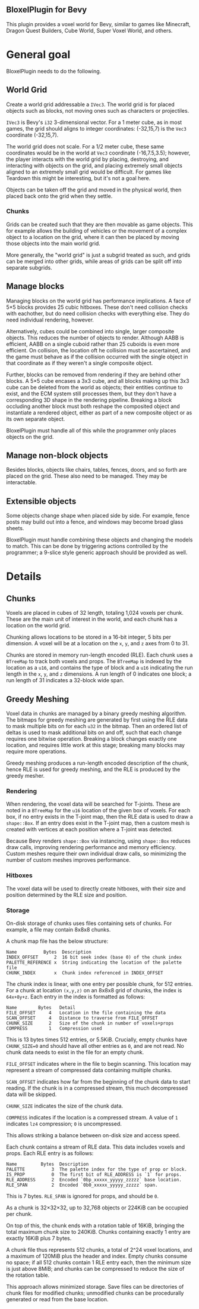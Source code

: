 BloxelPlugin for Bevy
-

This plugin provides a voxel world for Bevy, similar to games like Minecraft,
Dragon Quest Builders, Cube World, Super Voxel World, and others.

# General goal

BloxelPlugin needs to do the following.

## World Grid

Create a world grid addressable a `IVec3`.  The world grid is for placed
objects such as blocks, not moving ones such as characters or projectiles.

`IVec3` is Bevy's `i32` 3-dimensional vector.  For a 1 meter cube, as in most
games, the grid should aligns to integer coordinates: (-32,15,7) is the `Vec3`
coordinate (-32,15,7).

The world grid does not scale.  For a 1/2 meter cube, these same coordinates
would be in the world at `Vec3` coordinate (-16,7.5,3.5); however, the player
interacts with the world grid by placing, destroying, and interacting with
objects on the grid, and placing extremely small objects aligned to an
extremely small grid would be difficult.  For games like Teardown this might
be interesting, but it's not a goal here.

Objects can be taken off the grid and moved in the physical world, then placed
back onto the grid when they settle.

### Chunks

Grids can be created such that they are then movable as game objects.  This for
example allows the building of vehicles or the movement of a complex object to
a location on the grid, where it can then be placed by moving those objects
into the main world grid.

More generally, the "world grid" is just a subgrid treated as such, and grids
can be merged into other grids, while areas of grids can be split off into
separate subgrids.

## Manage blocks

Managing blocks on the world grid has performance implications.  A face of
5×5 blocks provides 25 cubic hitboxes.  These don't need collision checks with
eachother, but do need collision checks with everything else.  They do need
individual rendering, however.

Alternatively, cubes could be combined into single, larger composite objects.
This reduces the number of objects to render.  Although AABB is efficient, AABB
on a single cuboid rather than 25 cuboids is even more efficient.  On
collision, the location oft he collision must be ascertained, and the game must
behave as if the collision occurred with the single object in that coordinate
as if they weren't a single composite object.

Further, blocks can be removed from rendering if they are behind other blocks.
A 5×5 cube encases a 3x3 cube, and all blocks making up this 3x3 cube can be
deleted from the world as objects; their entities continue to exist, and the
ECM system still processes them, but they don't have a corresponding 3D shape
in the rendering pipeline.  Breaking a block occluding another block must both
reshape the composited object and instantiate a rendered object, either as
part of a new composite object or as its own separate object.

BloxelPlugin must handle all of this while the programmer only places objects
on the grid.

## Manage non-block objects

Besides blocks, objects like chairs, tables, fences, doors, and so forth are
placed on the grid.  These also need to be managed.  They may be interactable.

## Extensible objects

Some objects change shape when placed side by side.  For example, fence posts
may build out into a fence, and windows may become broad glass sheets.

BloxelPlugin must handle combining these objects and changing the models to
match.  This can be done by triggering actions controlled by the programmer; a
9-slice style generic approach should be provided as well.

# Details

## Chunks

Voxels are placed in cubes of 32 length, totaling 1,024 voxels per chunk.
These are the main unit of interest in the world, and each chunk has a
location on the world grid.

Chunking allows locations to be stored in a 16-bit integer, 5 bits per
dimension.  A voxel will be at a location on the `x`, `y`, and `z` axes from 0
to 31.

Chunks are stored in memory run-length encoded (RLE).  Each chunk uses a
`BTreeMap` to track both voxels and props.  The `BTreeMap` is indexed by the
location as a `u16`, and contains the type of block and a `u16` indicating the
run length in the `x`, `y`, and `z` dimensions.  A run length of 0 indicates
one block; a run length of 31 indicates a 32-block wide span.

## Greedy Meshing

Voxel data in chunks are managed by a binary greedy meshing algorithm.  The
bitmaps for greedy meshing are generated by first using the RLE data to mask
multiple bits on for each `u32` in the bitmap.  Then an ordered list of deltas
is used to mask additional bits on and off, such that each change requires one
bitwise operation.  Breaking a block changes exactly one location, and requires
little work at this stage; breaking many blocks may require more operations.

Greedy meshing produces a run-length encoded description of the chunk, hence
RLE is used for greedy meshing, and the RLE is produced by the greedy mesher.

### Rendering

When rendering, the voxel data will be searched for T-joints.  These are noted
in a `BTreeMap` for the `u16` location of the given box of voxels.  For each
box, if no entry exists in the T-joint map, then the RLE data is used to draw a
`shape::Box`.  If an entry does exist in the T-joint map, then a custom mesh is
created with vertices at each position where a T-joint was detected.

Because Bevy renders `shape::Box` via instancing, using `shape::Box` reduces
draw calls, improving rendering performance and memory efficiency.  Custom
meshes require their own individual draw calls, so minimizing the number of
custom meshes improves performance.

### Hitboxes

The voxel data will be used to directly create hitboxes, with their size and
position determined by the RLE size and position.

### Storage

On-disk storage of chunks uses files containing sets of chunks.  For example,
a file may contain 8x8x8 chunks.

A chunk map file has the below structure:

```
Name          Bytes  Description
INDEX_OFFSET      2  16 bit seek index (base 0) of the chunk index
PALETTE_REFERENCE x  String indicating the location of the palette file
CHUNK_INDEX       x  Chunk index referenced in INDEX_OFFSET
```

The chunk index is linear, with one entry per possible chunk, for 512 entries.
For a chunk at location `(x,y,z)` on an 8x8x8 grid of chunks, the index is
`64x+8y+z`.  Each entry in the index is formatted as follows:

```
Name        Bytes   Detail
FILE_OFFSET     4   Location in the file containing the data
SCAN_OFFSET     4   Distance to traverse from FILE_OFFSET
CHUNK_SIZE      2   Size of the chunk in number of voxels+props
COMPRESS        1   Compression used
```

This is 13 bytes times 512 entries, or 5.5KiB.  Crucially, empty chunks have
`CHUNK_SIZE=0` and should have all other entries as `0`, and are not read.  No
chunk data needs to exist in the file for an empty chunk.

`FILE_OFFSET` indicates where in the file to begin scanning.  This location may
represent a stream of compressed data containing multiple chunks.

`SCAN_OFFSET` indicates how far from the beginning of the chunk data to start
reading.  If the chunk is in a compressed stream, this much decompressed data
will be skipped.

`CHUNK_SIZE` indicates the size of the chunk data.

`COMPRESS` indicates if the location is a compressed stream.  A value of `1`
indicates `lz4` compression; `0` is uncompressed.

This allows striking a balance between on-disk size and access speed.

Each chunk contains a stream of RLE data.  This data includes voxels and props.
Each RLE entry is as follows:

```
Name         Bytes  Description
PALETTE          3  The palette index for the type of prop or block.
IS_PROP          0  The first bit of RLE_ADDRESS is `1` for props.
RLE_ADDRESS      2  Encoded `0bp_xxxxx_yyyyy_zzzzz` base location.
RLE_SPAN         2  Encoded `0b0_xxxxx_yyyyy_zzzzz` span.
```

This is 7 bytes.  `RLE_SPAN` is ignored for props, and should be `0`.

As a chunk is 32×32×32, up to 32,768 objects or 224KiB can be occupied per
chunk.

On top of this, the chunk ends with a rotation table of 16KiB, bringing the
total maximum chunk size to 240KiB.  Chunks containing exactly 1 entry are
exactly 16KiB plus 7 bytes.

A chunk file thus represents 512 chunks, a total of 2^24 voxel locations, and
a maximum of 120MiB plus the header and index.  Empty chunks consume no space;
if all 512 chunks contain 1 RLE entry each, then the minimum size is just above
8MiB; and chunks can be compressed to reduce the size of the rotation table.

This approach allows minimized storage.  Save files can be directories of chunk
files for modified chunks; unmodified chunks can be procedurally generated or
read from the base location.